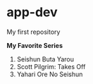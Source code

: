 # app-dev
My first repository

**My Favorite Series**
1. Seishun Buta Yarou
2. Scott Pilgrim: Takes Off
3. Yahari Ore No Seishun
